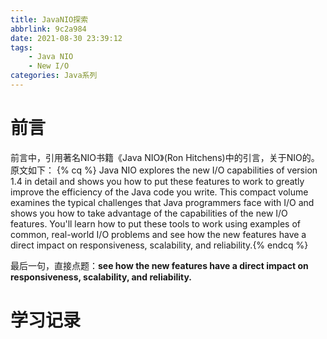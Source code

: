 ```yaml
---
title: JavaNIO探索
abbrlink: 9c2a984
date: 2021-08-30 23:39:12
tags:
    - Java NIO
    - New I/O
categories: Java系列
---
```


# 前言
前言中，引用著名NIO书籍《Java NIO》(Ron Hitchens)中的引言，关于NIO的。原文如下：
{% cq %} Java NIO explores the new I/O capabilities of version 1.4 in detail and shows you how to put these features to work to greatly improve the efficiency of the Java code you write. This compact volume examines the typical challenges that Java programmers face with I/O and shows you how to take advantage of the capabilities of the new I/O features. You'll learn how to put these tools to work using examples of common, real-world I/O problems and see how the new features have a direct impact on responsiveness, scalability, and reliability.{% endcq %}

最后一句，直接点题：**see how the new features have a direct impact on responsiveness, scalability, and reliability.**

<!-- more -->

# 学习记录

